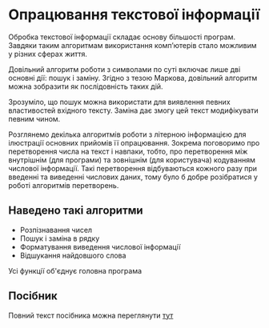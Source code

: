 # Опрацювання текстової інформації

Обробка текстової інформації складає основу більшості програм. Завдяки таким алгоритмам використання комп’ютерів стало можливим у різних сферах життя.

Довільний алгоритм роботи з символами по суті включає лише дві основні дії: пошук і заміну. Згідно з тезою Маркова, довільний алгоритм можна зобразити як послідовність таких дій.

Зрозуміло, що пошук можна використати для виявлення певних властивостей вхідного тексту. Заміна дає змогу цей текст модифікувати певним чином.

Розглянемо декілька алгоритмів роботи з літерною інформацією для ілюстрації основних прийомів її опрацювання. Зокрема поговоримо про перетворення числа на текст і навпаки, тобто, про перетворення між внутрішнім (для програми) та зовнішнім (для користувача) кодуванням числової інформації. Такі перетворення відбуваються кожного разу при введенні та виведенні числових даних, тому було б добре розібратися у роботі алгоритмів перетворень.


## Наведено такі алгоритми

- Розпізнавання чисел
- Пошук і заміна в рядку
- Форматування виведення числової інформації
- Відшукання найдовшого слова

Усі функції об'єднує головна програма

## Посібник
Повний текст посібника можна переглянути [тут](https://lnuittutor.github.io/)
